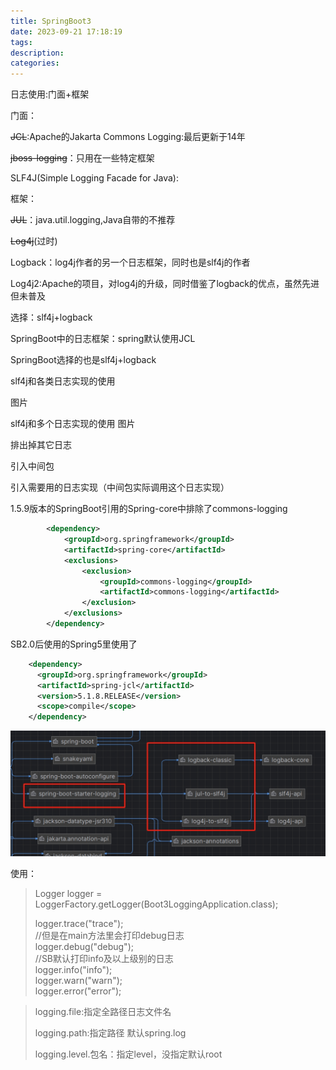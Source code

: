 ```yaml
---
title: SpringBoot3
date: 2023-09-21 17:18:19
tags:
description:
categories:
---
```


日志使用:门面+框架

门面：

~~JCL~~:Apache的Jakarta Commons Logging:最后更新于14年

~~jboss-logging~~：只用在一些特定框架

SLF4J(Simple Logging Facade for Java):

框架：

~~JUL~~：java.util.logging,Java自带的不推荐

~~Log4j~~(过时)

Logback：log4j作者的另一个日志框架，同时也是slf4j的作者

Log4j2:Apache的项目，对log4j的升级，同时借鉴了logback的优点，虽然先进但未普及

选择：slf4j+logback

SpringBoot中的日志框架：spring默认使用JCL

SpringBoot选择的也是slf4j+logback

slf4j和各类日志实现的使用

图片

slf4j和多个日志实现的使用
图片

排出掉其它日志

引入中间包

引入需要用的日志实现（中间包实际调用这个日志实现）

1.5.9版本的SpringBoot引用的Spring-core中排除了commons-logging

```xml
        <dependency>
            <groupId>org.springframework</groupId>
            <artifactId>spring-core</artifactId>
            <exclusions>
                <exclusion>
                    <groupId>commons-logging</groupId>
                    <artifactId>commons-logging</artifactId>
                </exclusion>
            </exclusions>
        </dependency>
```

SB2.0后使用的Spring5里使用了

```xml
    <dependency>
      <groupId>org.springframework</groupId>
      <artifactId>spring-jcl</artifactId>
      <version>5.1.8.RELEASE</version>
      <scope>compile</scope>
    </dependency>
```



![日志](./SpringBoot3/SpringBoot日志.png)

使用：

> Logger logger = LoggerFactory.getLogger(Boot3LoggingApplication.class);
> 
> logger.trace("trace");  
> //但是在main方法里会打印debug日志  
> logger.debug("debug");  
> //SB默认打印info及以上级别的日志  
> logger.info("info");  
> logger.warn("warn");  
> logger.error("error");

> logging.file:指定全路径日志文件名
> 
> logging.path:指定路径 默认spring.log
> 
> logging.level.包名：指定level，没指定默认root